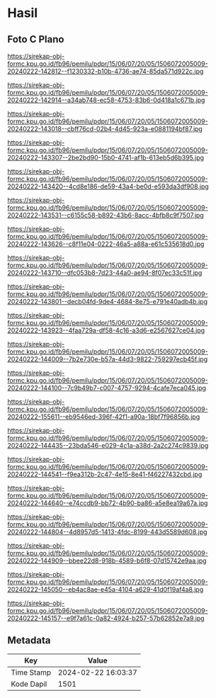 # Hasil

## Foto C Plano

https://sirekap-obj-formc.kpu.go.id/fb96/pemilu/pdpr/15/06/07/20/05/1506072005009-20240222-142812--f1230332-b10b-4736-ae74-85da571d922c.jpg

https://sirekap-obj-formc.kpu.go.id/fb96/pemilu/pdpr/15/06/07/20/05/1506072005009-20240222-142914--a34ab748-ec58-4753-83b6-0d418a1c671b.jpg

https://sirekap-obj-formc.kpu.go.id/fb96/pemilu/pdpr/15/06/07/20/05/1506072005009-20240222-143018--cbff76cd-02b4-4d45-923a-e0881194bf87.jpg

https://sirekap-obj-formc.kpu.go.id/fb96/pemilu/pdpr/15/06/07/20/05/1506072005009-20240222-143307--2be2bd90-15b0-4741-af1b-613eb5d6b395.jpg

https://sirekap-obj-formc.kpu.go.id/fb96/pemilu/pdpr/15/06/07/20/05/1506072005009-20240222-143420--4cd8e186-de59-43a4-be0d-e593da3df908.jpg

https://sirekap-obj-formc.kpu.go.id/fb96/pemilu/pdpr/15/06/07/20/05/1506072005009-20240222-143531--c6155c58-b892-43b6-8acc-4bfb8c9f7507.jpg

https://sirekap-obj-formc.kpu.go.id/fb96/pemilu/pdpr/15/06/07/20/05/1506072005009-20240222-143626--c8f11e04-0222-46a5-a88a-e61c535618d0.jpg

https://sirekap-obj-formc.kpu.go.id/fb96/pemilu/pdpr/15/06/07/20/05/1506072005009-20240222-143710--dfc053b8-7d23-44a0-ae94-8f07ec33c51f.jpg

https://sirekap-obj-formc.kpu.go.id/fb96/pemilu/pdpr/15/06/07/20/05/1506072005009-20240222-143801--decb04fd-9de4-4684-8e75-e791e40adb4b.jpg

https://sirekap-obj-formc.kpu.go.id/fb96/pemilu/pdpr/15/06/07/20/05/1506072005009-20240222-143923--4faa729a-df58-4c16-a3d6-e2567627ce04.jpg

https://sirekap-obj-formc.kpu.go.id/fb96/pemilu/pdpr/15/06/07/20/05/1506072005009-20240222-144009--7b2e730e-b57a-44d3-9822-759297ecb45f.jpg

https://sirekap-obj-formc.kpu.go.id/fb96/pemilu/pdpr/15/06/07/20/05/1506072005009-20240222-144100--7c9b49b7-c007-4757-9294-4cafe7eca045.jpg

https://sirekap-obj-formc.kpu.go.id/fb96/pemilu/pdpr/15/06/07/20/05/1506072005009-20240222-155611--eb9546ed-396f-42f1-a90a-18bf7f96856b.jpg

https://sirekap-obj-formc.kpu.go.id/fb96/pemilu/pdpr/15/06/07/20/05/1506072005009-20240222-144435--23bda546-e029-4c1a-a38d-2a2c274c9839.jpg

https://sirekap-obj-formc.kpu.go.id/fb96/pemilu/pdpr/15/06/07/20/05/1506072005009-20240222-144541--f9ea312b-2c47-4e15-8e41-f46227432cbd.jpg

https://sirekap-obj-formc.kpu.go.id/fb96/pemilu/pdpr/15/06/07/20/05/1506072005009-20240222-144640--e74ccdb9-bb72-4b90-ba86-a5e8ea19a67a.jpg

https://sirekap-obj-formc.kpu.go.id/fb96/pemilu/pdpr/15/06/07/20/05/1506072005009-20240222-144804--4d8957d5-1413-4fdc-8199-443d5589d608.jpg

https://sirekap-obj-formc.kpu.go.id/fb96/pemilu/pdpr/15/06/07/20/05/1506072005009-20240222-144909--bbee22d8-918b-4589-b6f8-07d15742e9aa.jpg

https://sirekap-obj-formc.kpu.go.id/fb96/pemilu/pdpr/15/06/07/20/05/1506072005009-20240222-145050--eb4ac8ae-e45a-4104-a629-41d0f19af4a8.jpg

https://sirekap-obj-formc.kpu.go.id/fb96/pemilu/pdpr/15/06/07/20/05/1506072005009-20240222-145157--e9f7a61c-0a82-4924-b257-57b62852e7a9.jpg


## Metadata

| Key        | Value               |
| ---------- | ------------------- |
| Time Stamp | 2024-02-22 16:03:37 |
| Kode Dapil | 1501                |



